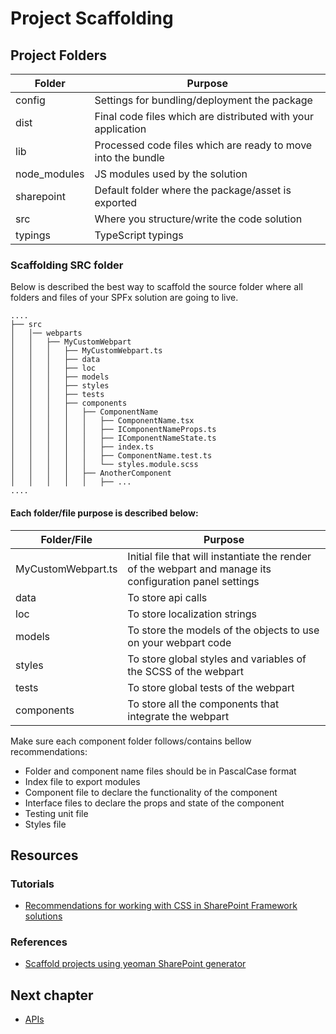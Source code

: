 # Project Scaffolding


## Project Folders
| Folder | Purpose |
| --- | --- |
| config | Settings for bundling/deployment the package |
| dist |	Final code files which are distributed with your application |
| lib |	Processed code files which are ready to move into the bundle |
| node_modules |JS modules used by the solution |
| sharepoint | Default folder where the package/asset is exported |
| src |	Where you structure/write the code solution |
| typings |	TypeScript typings |


### Scaffolding SRC folder
Below is described the best way to scaffold the source folder where all folders and files of your SPFx solution are going to live.

    ....
    ├── src
    │   │── webparts
    │   │   ├── MyCustomWebpart
    │   │   │   ├── MyCustomWebpart.ts
    │   │   │   ├── data
    │   │   │   ├── loc
    │   │   │   ├── models
    │   │   │   ├── styles
    │   │   │   ├── tests
    │   │   │   ├── components
    │   │   │   │   ├── ComponentName
    │   │   │   │   │   ├── ComponentName.tsx
    │   │   │   │   │   ├── IComponentNameProps.ts
    │   │   │   │   │   ├── IComponentNameState.ts
    │   │   │   │   │   ├── index.ts
    │   │   │   │   │   ├── ComponentName.test.ts
    │   │   │   │   │   └── styles.module.scss
    │   │   │   │   ├── AnotherComponent
    │   │   │   │   │   ├── ...
    ....

#### Each folder/file purpose is described below:
| Folder/File | Purpose |
| --- | --- |
| MyCustomWebpart.ts | Initial file that will instantiate the render of the webpart and manage its configuration panel settings |
| data | To store api calls |
| loc | To store localization strings |
| models | To store the models of the objects to use on your webpart code |
| styles | To store global styles and variables of the SCSS of the webpart |
| tests | To store global tests of the webpart |
| components | To store all the components that integrate the webpart |

Make sure each component folder follows/contains bellow recommendations:
* Folder and component name files should be in PascalCase format
* Index file to export modules
* Component file to declare the functionality of the component
* Interface files to declare the props and state of the component
* Testing unit file
* Styles file

## Resources
### Tutorials

  * [Recommendations for working with CSS in SharePoint Framework solutions](https://docs.microsoft.com/en-us/sharepoint/dev/spfx/css-recommendations)

### References
  * [Scaffold projects using yeoman SharePoint generator](https://docs.microsoft.com/en-us/sharepoint/dev/spfx/toolchain/scaffolding-projects-using-yeoman-sharepoint-generator)

## Next chapter
  * [APIs](../APIs)
